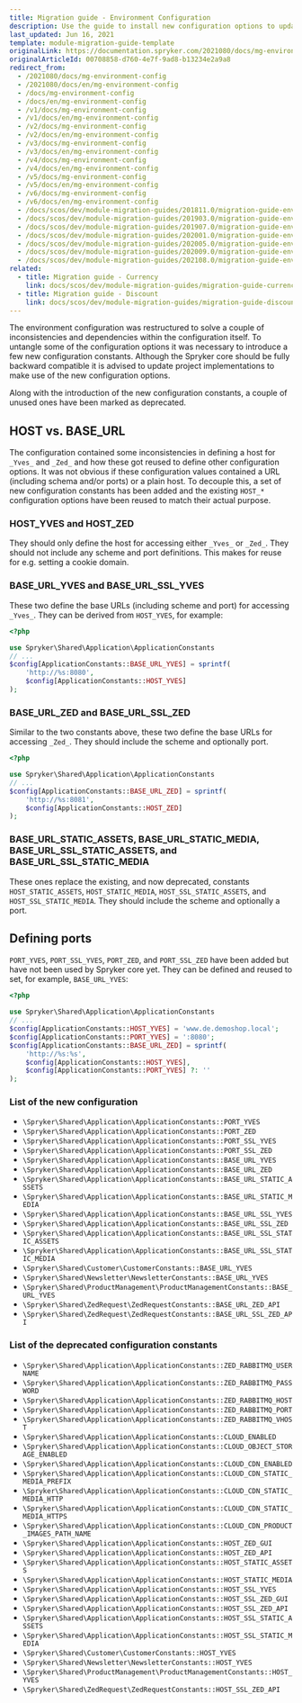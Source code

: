```yaml
---
title: Migration guide - Environment Configuration
description: Use the guide to install new configuration options to update project implementations for Spryker compatibility.
last_updated: Jun 16, 2021
template: module-migration-guide-template
originalLink: https://documentation.spryker.com/2021080/docs/mg-environment-config
originalArticleId: 00708858-d760-4e7f-9ad8-b13234e2a9a8
redirect_from:
  - /2021080/docs/mg-environment-config
  - /2021080/docs/en/mg-environment-config
  - /docs/mg-environment-config
  - /docs/en/mg-environment-config
  - /v1/docs/mg-environment-config
  - /v1/docs/en/mg-environment-config
  - /v2/docs/mg-environment-config
  - /v2/docs/en/mg-environment-config
  - /v3/docs/mg-environment-config
  - /v3/docs/en/mg-environment-config
  - /v4/docs/mg-environment-config
  - /v4/docs/en/mg-environment-config
  - /v5/docs/mg-environment-config
  - /v5/docs/en/mg-environment-config
  - /v6/docs/mg-environment-config
  - /v6/docs/en/mg-environment-config
  - /docs/scos/dev/module-migration-guides/201811.0/migration-guide-environment-configuration.html
  - /docs/scos/dev/module-migration-guides/201903.0/migration-guide-environment-configuration.html
  - /docs/scos/dev/module-migration-guides/201907.0/migration-guide-environment-configuration.html
  - /docs/scos/dev/module-migration-guides/202001.0/migration-guide-environment-configuration.html
  - /docs/scos/dev/module-migration-guides/202005.0/migration-guide-environment-configuration.html
  - /docs/scos/dev/module-migration-guides/202009.0/migration-guide-environment-configuration.html
  - /docs/scos/dev/module-migration-guides/202108.0/migration-guide-environment-configuration.html
related:
  - title: Migration guide - Currency
    link: docs/scos/dev/module-migration-guides/migration-guide-currency.html
  - title: Migration guide - Discount
    link: docs/scos/dev/module-migration-guides/migration-guide-discount.html
---
```


The environment configuration was restructured to solve a couple of inconsistencies and dependencies within the configuration itself. To untangle some of the configuration options it was necessary to introduce a few new configuration constants. Although the Spryker core should be fully backward compatible it is advised to update project implementations to make use of the new configuration options.

Along with the introduction of the new configuration constants, a couple of unused ones have been marked as deprecated.

## HOST vs. BASE_URL

The configuration contained some inconsistencies in defining a host for `_Yves_` and `_Zed_` and how these got reused to define other configuration options. It was not obvious if these configuration values contained a URL (including schema and/or ports) or a plain host. To decouple this, a set of new configuration constants has been added and the existing `HOST_*` configuration options have been reused to match their actual purpose.

### HOST_YVES and HOST_ZED

They should only define the host for accessing either `_Yves_` or `_Zed_`. They should not include any scheme and port definitions. This makes for reuse for e.g. setting a cookie domain.

### BASE_URL_YVES and BASE_URL_SSL_YVES

These two define the base URLs (including scheme and port) for accessing `_Yves_`. They can be derived from `HOST_YVES`, for example:

```php
<?php

use Spryker\Shared\Application\ApplicationConstants
// ...
$config[ApplicationConstants::BASE_URL_YVES] = sprintf(
    'http://%s:8080',
    $config[ApplicationConstants::HOST_YVES]
);
```

### BASE_URL_ZED and BASE_URL_SSL_ZED
Similar to the two constants above, these two define the base URLs for accessing `_Zed_`. They should include the scheme and optionally port.

```php
<?php

use Spryker\Shared\Application\ApplicationConstants
// ...
$config[ApplicationConstants::BASE_URL_ZED] = sprintf(
    'http://%s:8081',
    $config[ApplicationConstants::HOST_ZED]
);
```

### BASE_URL_STATIC_ASSETS, BASE_URL_STATIC_MEDIA, BASE_URL_SSL_STATIC_ASSETS, and BASE_URL_SSL_STATIC_MEDIA

These ones replace the existing, and now deprecated, constants `HOST_STATIC_ASSETS`, `HOST_STATIC_MEDIA`, `HOST_SSL_STATIC_ASSETS`, and `HOST_SSL_STATIC_MEDIA`. They should include the scheme and optionally a port.

<!--
It might be necessary to update `\Pyz\Yves\Twig\Plugin\TwigAsset` to the latest version from [Demoshop](https://github.com/spryker/demoshop) to have it use the new configuration options.
-->

## Defining ports

`PORT_YVES`, `PORT_SSL_YVES`, `PORT_ZED`, and `PORT_SSL_ZED` have been added but have not been used by Spryker core yet. They can be defined and reused to set, for example, `BASE_URL_YVES`:

```php
<?php

use Spryker\Shared\Application\ApplicationConstants
// ...
$config[ApplicationConstants::HOST_YVES] = 'www.de.demoshop.local';
$config[ApplicationConstants::PORT_YVES] = ':8080';
$config[ApplicationConstants::BASE_URL_ZED] = sprintf(
    'http://%s:%s',
    $config[ApplicationConstants::HOST_YVES],
    $config[ApplicationConstants::PORT_YVES] ?: ''
);
```

<!--
If it is required to define ports in project implementations, it might be necessary to update `\Pyz\Shared\Application\Business\Routing\UrlGenerator` to the latest version from [Demoshop](https://github.com/spryker/demoshop). Older versions of this class aren't aware of URLs containing ports.
-->

### List of the new configuration

* `\Spryker\Shared\Application\ApplicationConstants::PORT_YVES`
* `\Spryker\Shared\Application\ApplicationConstants::PORT_ZED`
* `\Spryker\Shared\Application\ApplicationConstants::PORT_SSL_YVES`
* `\Spryker\Shared\Application\ApplicationConstants::PORT_SSL_ZED`
* `\Spryker\Shared\Application\ApplicationConstants::BASE_URL_YVES`
* `\Spryker\Shared\Application\ApplicationConstants::BASE_URL_ZED`
* `\Spryker\Shared\Application\ApplicationConstants::BASE_URL_STATIC_ASSETS`
* `\Spryker\Shared\Application\ApplicationConstants::BASE_URL_STATIC_MEDIA`
* `\Spryker\Shared\Application\ApplicationConstants::BASE_URL_SSL_YVES`
* `\Spryker\Shared\Application\ApplicationConstants::BASE_URL_SSL_ZED`
* `\Spryker\Shared\Application\ApplicationConstants::BASE_URL_SSL_STATIC_ASSETS`
* `\Spryker\Shared\Application\ApplicationConstants::BASE_URL_SSL_STATIC_MEDIA`
* `\Spryker\Shared\Customer\CustomerConstants::BASE_URL_YVES`
* `\Spryker\Shared\Newsletter\NewsletterConstants::BASE_URL_YVES`
* `\Spryker\Shared\ProductManagement\ProductManagementConstants::BASE_URL_YVES`
* `\Spryker\Shared\ZedRequest\ZedRequestConstants::BASE_URL_ZED_API`
* `\Spryker\Shared\ZedRequest\ZedRequestConstants::BASE_URL_SSL_ZED_API`

### List of the deprecated configuration constants

* `\Spryker\Shared\Application\ApplicationConstants::ZED_RABBITMQ_USERNAME`
* `\Spryker\Shared\Application\ApplicationConstants::ZED_RABBITMQ_PASSWORD`
* `\Spryker\Shared\Application\ApplicationConstants::ZED_RABBITMQ_HOST`
* `\Spryker\Shared\Application\ApplicationConstants::ZED_RABBITMQ_PORT`
* `\Spryker\Shared\Application\ApplicationConstants::ZED_RABBITMQ_VHOST`
* `\Spryker\Shared\Application\ApplicationConstants::CLOUD_ENABLED`
* `\Spryker\Shared\Application\ApplicationConstants::CLOUD_OBJECT_STORAGE_ENABLED`
* `\Spryker\Shared\Application\ApplicationConstants::CLOUD_CDN_ENABLED`
* `\Spryker\Shared\Application\ApplicationConstants::CLOUD_CDN_STATIC_MEDIA_PREFIX`
* `\Spryker\Shared\Application\ApplicationConstants::CLOUD_CDN_STATIC_MEDIA_HTTP`
* `\Spryker\Shared\Application\ApplicationConstants::CLOUD_CDN_STATIC_MEDIA_HTTPS`
* `\Spryker\Shared\Application\ApplicationConstants::CLOUD_CDN_PRODUCT_IMAGES_PATH_NAME`
* `\Spryker\Shared\Application\ApplicationConstants::HOST_ZED_GUI`
* `\Spryker\Shared\Application\ApplicationConstants::HOST_ZED_API`
* `\Spryker\Shared\Application\ApplicationConstants::HOST_STATIC_ASSETS`
* `\Spryker\Shared\Application\ApplicationConstants::HOST_STATIC_MEDIA`
* `\Spryker\Shared\Application\ApplicationConstants::HOST_SSL_YVES`
* `\Spryker\Shared\Application\ApplicationConstants::HOST_SSL_ZED_GUI`
* `\Spryker\Shared\Application\ApplicationConstants::HOST_SSL_ZED_API`
* `\Spryker\Shared\Application\ApplicationConstants::HOST_SSL_STATIC_ASSETS`
* `\Spryker\Shared\Application\ApplicationConstants::HOST_SSL_STATIC_MEDIA`
* `\Spryker\Shared\Customer\CustomerConstants::HOST_YVES`
* `\Spryker\Shared\Newsletter\NewsletterConstants::HOST_YVES`
* `\Spryker\Shared\ProductManagement\ProductManagementConstants::HOST_YVES`
* `\Spryker\Shared\ZedRequest\ZedRequestConstants::HOST_SSL_ZED_API`

